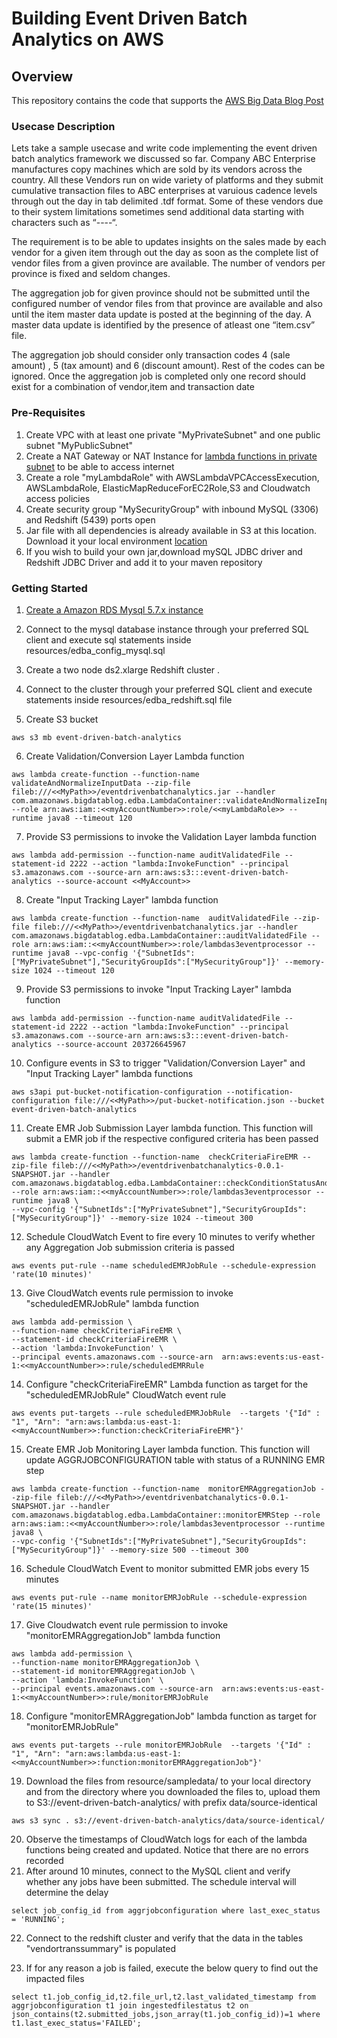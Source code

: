 # Building Event Driven Batch Analytics on AWS

## Overview

This repository contains the code that supports the [AWS Big Data Blog Post](https://blogs.aws.amazon.com/bigdata/)

### Usecase Description
Lets take a sample usecase and write code implementing the event driven batch analytics framework we discussed so far. Company ABC Enterprise manufactures copy machines which are sold by its vendors across the country. All these Vendors run on wide variety of platforms and they submit cumulative transaction files to ABC enterprises at varuious cadence levels through out the day in tab delimited .tdf format. Some of these vendors due to their system limitations sometimes send additional data starting with characters such as “----“.

The requirement is to be able to updates insights  on the sales made by each vendor for a given item through out the day as soon as the complete list of vendor files from a given province are available. The number of vendors per province is fixed and seldom changes.

The aggregation job for given province should not be submitted until the configured number of vendor files from that province are available and also until the item master data update is posted at the beginning of the day. A master data update is identified by the presence of atleast one “item.csv” file.

The aggregation job should consider only transaction codes 4 (sale amount) , 5 (tax amount) and 6 (discount amount). Rest of the codes can be ignored. Once the aggregation job is completed only one record should exist for a combination of vendor,item and transaction date


### Pre-Requisites
1. Create VPC with at least one private "MyPrivateSubnet" and one public subnet "MyPublicSubnet"
2. Create a NAT Gateway or NAT Instance for [lambda functions in private subnet](https://aws.amazon.com/blogs/aws/new-access-resources-in-a-vpc-from-your-lambda-functions/) to be able to access internet
3. Create a role "myLambdaRole" with AWSLambdaVPCAccessExecution, AWSLambdaRole, ElasticMapReduceForEC2Role,S3 and Cloudwatch access policies
4. Create security group "MySecurityGroup" with inbound MySQL (3306) and Redshift (5439) ports open
5. Jar file with all dependencies is already available in S3 at this location. Download it your local environment [location](s3://event-driven-batch-analytics/code/eventdrivenbatchanalytics.jar)
6. If you wish to build your own jar,download mySQL JDBC driver and Redshift JDBC Driver and add it to your maven repository

### Getting Started

1. [Create a Amazon RDS Mysql 5.7.x instance](http://docs.aws.amazon.com/AmazonRDS/latest/UserGuide/CHAP_GettingStarted.CreatingConnecting.MySQL.html)
2. Connect to the mysql database instance through your preferred SQL client and execute sql statements inside resources/edba_config_mysql.sql
3. Create a two node ds2.xlarge Redshift cluster .
4. Connect to the cluster through your preferred SQL client and execute statements inside resources/edba_redshift.sql file

5. Create S3 bucket

  ```
  aws s3 mb event-driven-batch-analytics

  ```
6. Create Validation/Conversion Layer Lambda function

```
aws lambda create-function --function-name validateAndNormalizeInputData --zip-file fileb:///<<MyPath>>/eventdrivenbatchanalytics.jar --handler com.amazonaws.bigdatablog.edba.LambdaContainer::validateAndNormalizeInputData --role arn:aws:iam::<<myAccountNumber>>:role/<<myLambdaRole>> --runtime java8 --timeout 120

```
7. Provide S3 permissions to invoke the Validation Layer lambda function

```
aws lambda add-permission --function-name auditValidatedFile --statement-id 2222 --action "lambda:InvokeFunction" --principal s3.amazonaws.com --source-arn arn:aws:s3:::event-driven-batch-analytics --source-account <<MyAccount>>

```
8. Create "Input Tracking Layer" lambda function

```
aws lambda create-function --function-name  auditValidatedFile --zip-file fileb:///<<MyPath>>/eventdrivenbatchanalytics.jar --handler com.amazonaws.bigdatablog.edba.LambdaContainer::auditValidatedFile --role arn:aws:iam::<<myAccountNumber>>:role/lambdas3eventprocessor --runtime java8 --vpc-config '{"SubnetIds":["MyPrivateSubnet"],"SecurityGroupIds":["MySecurityGroup"]}' --memory-size 1024 --timeout 120
```
9. Provide S3 permissions to invoke "Input Tracking Layer" lambda function

```
aws lambda add-permission --function-name auditValidatedFile --statement-id 2222 --action "lambda:InvokeFunction" --principal s3.amazonaws.com --source-arn arn:aws:s3:::event-driven-batch-analytics --source-account 203726645967
```
10. Configure events in S3 to trigger "Validation/Conversion Layer" and "Input Tracking Layer" lambda functions

```
aws s3api put-bucket-notification-configuration --notification-configuration file:///<<MyPath>>/put-bucket-notification.json --bucket event-driven-batch-analytics
```
11. Create EMR Job Submission Layer lambda function. This function will submit a EMR job if the respective configured  criteria has been passed  

```
aws lambda create-function --function-name  checkCriteriaFireEMR --zip-file fileb:///<<MyPath>>/eventdrivenbatchanalytics-0.0.1-SNAPSHOT.jar --handler com.amazonaws.bigdatablog.edba.LambdaContainer::checkConditionStatusAndFireEMRStep --role arn:aws:iam::<<myAccountNumber>>:role/lambdas3eventprocessor --runtime java8 \
--vpc-config '{"SubnetIds":["MyPrivateSubnet"],"SecurityGroupIds":["MySecurityGroup"]}' --memory-size 1024 --timeout 300
```
12. Schedule CloudWatch Event to fire every 10 minutes to verify whether any Aggregation Job submission criteria is passed

```
aws events put-rule --name scheduledEMRJobRule --schedule-expression 'rate(10 minutes)'
```
13. Give CloudWatch events rule permission to invoke "scheduledEMRJobRule" lambda function

```
aws lambda add-permission \
--function-name checkCriteriaFireEMR \
--statement-id checkCriteriaFireEMR \
--action 'lambda:InvokeFunction' \
--principal events.amazonaws.com --source-arn  arn:aws:events:us-east-1:<<myAccountNumber>>:rule/scheduledEMRRule
```
14. Configure "checkCriteriaFireEMR" Lambda function as target for the "scheduledEMRJobRule" CloudWatch event rule

```
aws events put-targets --rule scheduledEMRJobRule  --targets '{"Id" : "1", "Arn": "arn:aws:lambda:us-east-1:<<myAccountNumber>>:function:checkCriteriaFireEMR"}'
```
15. Create EMR Job Monitoring Layer lambda function. This function will update AGGRJOBCONFIGURATION table with status of a RUNNING EMR step

```
aws lambda create-function --function-name  monitorEMRAggregationJob --zip-file fileb:///<<MyPath>>/eventdrivenbatchanalytics-0.0.1-SNAPSHOT.jar --handler com.amazonaws.bigdatablog.edba.LambdaContainer::monitorEMRStep --role arn:aws:iam::<<myAccountNumber>>:role/lambdas3eventprocessor --runtime java8 \
--vpc-config '{"SubnetIds":["MyPrivateSubnet"],"SecurityGroupIds":["MySecurityGroup"]}' --memory-size 500 --timeout 300
```
16. Schedule CloudWatch Event to monitor submitted EMR jobs  every 15 minutes

```
aws events put-rule --name monitorEMRJobRule --schedule-expression 'rate(15 minutes)'
```
17. Give Cloudwatch event rule permission to invoke "monitorEMRAggregationJob" lambda function

```
aws lambda add-permission \
--function-name monitorEMRAggregationJob \
--statement-id monitorEMRAggregationJob \
--action 'lambda:InvokeFunction' \
--principal events.amazonaws.com --source-arn  arn:aws:events:us-east-1:<<myAccountNumber>>:rule/monitorEMRJobRule
```
18. Configure "monitorEMRAggregationJob" lambda function as target for "monitorEMRJobRule"

```
aws events put-targets --rule monitorEMRJobRule  --targets '{"Id" : "1", "Arn": "arn:aws:lambda:us-east-1:<<myAccountNumber>>:function:monitorEMRAggregationJob"}'
```
19. Download the files from resource/sampledata/ to your local directory and from the directory where you downloaded the files to, upload them to S3://event-driven-batch-analytics/ with prefix data/source-identical

```
aws s3 sync . s3://event-driven-batch-analytics/data/source-identical/
```
20. Observe the timestamps of CloudWatch logs for each of the lambda functions being created and updated. Notice that there are no errors recorded
21. After around 10 minutes, connect to the MySQL client and verify whether any jobs have been submitted. The schedule interval will determine the delay

```
select job_config_id from aggrjobconfiguration where last_exec_status = 'RUNNING';
```
22. Connect to the redshift cluster and verify that the data in the tables "vendortranssummary" is populated

23. If for any reason a job is failed, execute the below query to find out the impacted files

```
select t1.job_config_id,t2.file_url,t2.last_validated_timestamp from aggrjobconfiguration t1 join ingestedfilestatus t2 on json_contains(t2.submitted_jobs,json_array(t1.job_config_id))=1 where t1.last_exec_status='FAILED';
```
